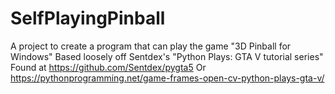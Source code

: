 # SelfPlayingPinball
A project to create a program that can play the game "3D Pinball for Windows"
Based loosely off Sentdex's "Python Plays: GTA V tutorial series"
Found at https://github.com/Sentdex/pygta5
Or https://pythonprogramming.net/game-frames-open-cv-python-plays-gta-v/
